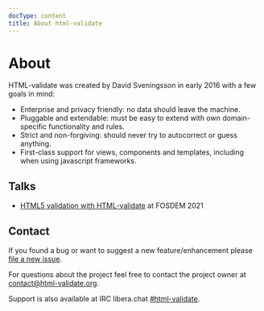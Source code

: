 ```yaml
---
docType: content
title: About html-validate
---
```


# About

HTML-validate was created by David Sveningsson in early 2016 with a few goals in mind:

- Enterprise and privacy friendly: no data should leave the machine.
- Pluggable and extendable: must be easy to extend with own domain-specific
  functionality and rules.
- Strict and non-forgiving: should never try to autocorrect or guess anything.
- First-class support for views, components and templates, including when using
  javascript frameworks.

## Talks

- [HTML5 validation with HTML-validate](https://video.fosdem.org/2021/D.javascript/html5_validation.webm) at FOSDEM 2021

## Contact

If you found a bug or want to suggest a new feature/enhancement please [file a
new issue](https://gitlab.com/html-validate/html-validate/issues/new).

For questions about the project feel free to contact the project owner at
[contact@html-validate.org](mailto:contact@html-validate.org).

Support is also available at IRC libera.chat [#html-validate](https://kiwiirc.com/client/irc.libera.chat/#html-validate).
